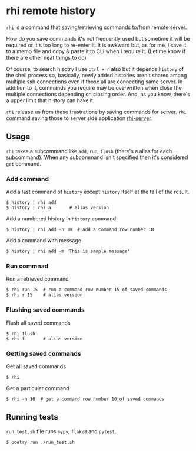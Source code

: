 # rhi remote history

`rhi` is a command that saving/retrieving commands to/from remote server.

How do you save commands it's not frequently used but sometime it will be required or it's too long to re-enter it. It is awkward but, as for me, I save it to a memo file and copy & paste it to CLI when I require it. (Let me know if there are other neat things to do)

Of course, to search hisotry I use `ctrl + r` also but it depends `history` of the shell process so, basically, newly added histories aren't shared among multiple ssh connections even if those all are connecting same server. In addition to it, commands you require may be overwritten when close the multiple connections depending on closing order. And, as you know, there's a upper limit that history can have it.

`rhi` release us from these frustrations by saving commands for server. `rhi` command saving those to server side application [rhi-server](https://github.com/warabanshi/rhi-server).

## Usage

`rhi` takes a subcommand like `add`, `run`, `flush` (there's a alias for each subcommand). When any subcommand isn't specified then it's considered `get` command.

### Add command

Add a last command of `history` except `history` itself at the tail of the result.

```
$ history | rhi add
$ history | rhi a       # alias version
```

Add a numbered history in `history` command
```
$ history | rhi add -n 10  # add a command row number 10
```

Add a command with message
```
$ history | rhi add -m 'This is sample message'
```

### Run commnad

Run a retrieved command 

```
$ rhi run 15  # run a command row number 15 of saved commands
$ rhi r 15    # alias version
```

### Flushing saved commands

Flush all saved commands
```
$ rhi flush
$ rhi f       # alias version
```

### Getting saved commands

Get all saved commands

```
$ rhi
```

Get a particular command
```
$ rhi -n 10  # get a command row number 10 of saved commands
```

## Running tests

`run_test.sh` file runs `mypy`, `flake8` and `pytest`.

```
$ poetry run ./run_test.sh

